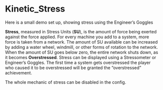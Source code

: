 # Kinetic_Stress

Here is a small demo set up, showing stress using the Engineer’s Goggles

**Stress**, measured in Stress Units (**SU**), is the amount of force being exerted against the force applied. For every machine you add to a system, more force is taken from a network. The amount of SU available can be increased by adding a water wheel, windmill, or other forms of rotation to the network. When the amount of SU goes below zero, the entire network shuts down, as it becomes **Overstressed**. Stress can be displayed using a Stressometer or Engineer’s Goggles. The first time a system gets overstressed the player who caused it to be overstressed will be granted the “overstressed” achievement.

The whole mechanic of stress can be disabled in the config.